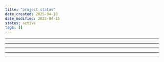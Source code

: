 ```yaml
---
title: "project status"
date_created: 2025-04-10
date_modified: 2025-04-15
status: active
tags: []
---
```


---

---

---

---

---


